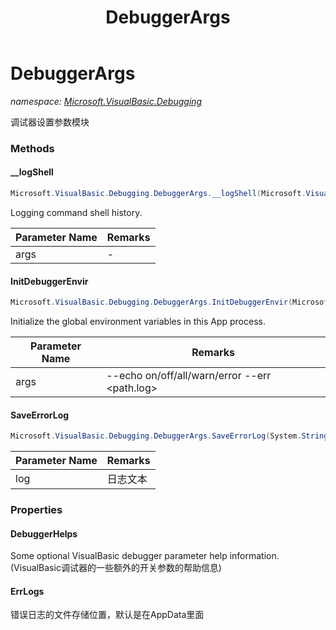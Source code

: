 ﻿---
title: DebuggerArgs
---

# DebuggerArgs
_namespace: [Microsoft.VisualBasic.Debugging](N-Microsoft.VisualBasic.Debugging.html)_

调试器设置参数模块



### Methods

#### __logShell
```csharp
Microsoft.VisualBasic.Debugging.DebuggerArgs.__logShell(Microsoft.VisualBasic.CommandLine.CommandLine)
```
Logging command shell history.

|Parameter Name|Remarks|
|--------------|-------|
|args|-|


#### InitDebuggerEnvir
```csharp
Microsoft.VisualBasic.Debugging.DebuggerArgs.InitDebuggerEnvir(Microsoft.VisualBasic.CommandLine.CommandLine,System.String)
```
Initialize the global environment variables in this App process.

|Parameter Name|Remarks|
|--------------|-------|
|args|--echo on/off/all/warn/error --err <path.log>|


#### SaveErrorLog
```csharp
Microsoft.VisualBasic.Debugging.DebuggerArgs.SaveErrorLog(System.String)
```


|Parameter Name|Remarks|
|--------------|-------|
|log|日志文本|



### Properties

#### DebuggerHelps
Some optional VisualBasic debugger parameter help information.(VisualBasic调试器的一些额外的开关参数的帮助信息)
#### ErrLogs
错误日志的文件存储位置，默认是在AppData里面
